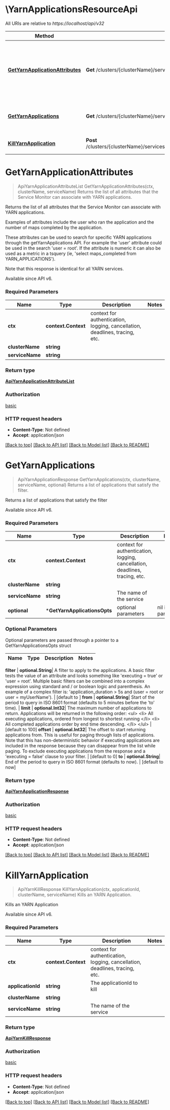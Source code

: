 # \YarnApplicationsResourceApi

All URIs are relative to *https://localhost/api/v32*

Method | HTTP request | Description
------------- | ------------- | -------------
[**GetYarnApplicationAttributes**](YarnApplicationsResourceApi.md#GetYarnApplicationAttributes) | **Get** /clusters/{clusterName}/services/{serviceName}/yarnApplications/attributes | Returns the list of all attributes that the Service Monitor can associate with YARN applications.
[**GetYarnApplications**](YarnApplicationsResourceApi.md#GetYarnApplications) | **Get** /clusters/{clusterName}/services/{serviceName}/yarnApplications | Returns a list of applications that satisfy the filter.
[**KillYarnApplication**](YarnApplicationsResourceApi.md#KillYarnApplication) | **Post** /clusters/{clusterName}/services/{serviceName}/yarnApplications/{applicationId}/kill | Kills an YARN Application.


# **GetYarnApplicationAttributes**
> ApiYarnApplicationAttributeList GetYarnApplicationAttributes(ctx, clusterName, serviceName)
Returns the list of all attributes that the Service Monitor can associate with YARN applications.

Returns the list of all attributes that the Service Monitor can associate with YARN applications. <p> Examples of attributes include the user who ran the application and the number of maps completed by the application. <p> These attributes can be used to search for specific YARN applications through the getYarnApplications API. For example the 'user' attribute could be used in the search 'user = root'. If the attribute is numeric it can also be used as a metric in a tsquery (ie, 'select maps_completed from YARN_APPLICATIONS'). <p> Note that this response is identical for all YARN services. <p> Available since API v6.

### Required Parameters

Name | Type | Description  | Notes
------------- | ------------- | ------------- | -------------
 **ctx** | **context.Context** | context for authentication, logging, cancellation, deadlines, tracing, etc.
  **clusterName** | **string**|  | 
  **serviceName** | **string**|  | 

### Return type

[**ApiYarnApplicationAttributeList**](ApiYarnApplicationAttributeList.md)

### Authorization

[basic](../README.md#basic)

### HTTP request headers

 - **Content-Type**: Not defined
 - **Accept**: application/json

[[Back to top]](#) [[Back to API list]](../README.md#documentation-for-api-endpoints) [[Back to Model list]](../README.md#documentation-for-models) [[Back to README]](../README.md)

# **GetYarnApplications**
> ApiYarnApplicationResponse GetYarnApplications(ctx, clusterName, serviceName, optional)
Returns a list of applications that satisfy the filter.

Returns a list of applications that satisfy the filter <p> Available since API v6.

### Required Parameters

Name | Type | Description  | Notes
------------- | ------------- | ------------- | -------------
 **ctx** | **context.Context** | context for authentication, logging, cancellation, deadlines, tracing, etc.
  **clusterName** | **string**|  | 
  **serviceName** | **string**| The name of the service | 
 **optional** | ***GetYarnApplicationsOpts** | optional parameters | nil if no parameters

### Optional Parameters
Optional parameters are passed through a pointer to a GetYarnApplicationsOpts struct

Name | Type | Description  | Notes
------------- | ------------- | ------------- | -------------


 **filter** | **optional.String**| A filter to apply to the applications. A basic filter tests the value of an attribute and looks something like &#39;executing &#x3D; true&#39; or &#39;user &#x3D; root&#39;. Multiple basic filters can be combined into a complex expression using standard and / or boolean logic and parenthesis. An example of a complex filter is: &#39;application_duration &gt; 5s and (user &#x3D; root or user &#x3D; myUserName&#39;). | [default to ]
 **from** | **optional.String**| Start of the period to query in ISO 8601 format (defaults to 5 minutes before the &#39;to&#39; time). | 
 **limit** | **optional.Int32**| The maximum number of applications to return. Applications will be returned in the following order: &lt;ul&gt; &lt;li&gt; All executing applications, ordered from longest to shortest running &lt;/li&gt; &lt;li&gt; All completed applications order by end time descending. &lt;/li&gt; &lt;/ul&gt; | [default to 100]
 **offset** | **optional.Int32**| The offset to start returning applications from. This is useful for paging through lists of applications. Note that this has non-deterministic behavior if executing applications are included in the response because they can disappear from the list while paging. To exclude executing applications from the response and a &#39;executing &#x3D; false&#39; clause to your filter. | [default to 0]
 **to** | **optional.String**| End of the period to query in ISO 8601 format (defaults to now). | [default to now]

### Return type

[**ApiYarnApplicationResponse**](ApiYarnApplicationResponse.md)

### Authorization

[basic](../README.md#basic)

### HTTP request headers

 - **Content-Type**: Not defined
 - **Accept**: application/json

[[Back to top]](#) [[Back to API list]](../README.md#documentation-for-api-endpoints) [[Back to Model list]](../README.md#documentation-for-models) [[Back to README]](../README.md)

# **KillYarnApplication**
> ApiYarnKillResponse KillYarnApplication(ctx, applicationId, clusterName, serviceName)
Kills an YARN Application.

Kills an YARN Application <p> Available since API v6.

### Required Parameters

Name | Type | Description  | Notes
------------- | ------------- | ------------- | -------------
 **ctx** | **context.Context** | context for authentication, logging, cancellation, deadlines, tracing, etc.
  **applicationId** | **string**| The applicationId to kill | 
  **clusterName** | **string**|  | 
  **serviceName** | **string**| The name of the service | 

### Return type

[**ApiYarnKillResponse**](ApiYarnKillResponse.md)

### Authorization

[basic](../README.md#basic)

### HTTP request headers

 - **Content-Type**: Not defined
 - **Accept**: application/json

[[Back to top]](#) [[Back to API list]](../README.md#documentation-for-api-endpoints) [[Back to Model list]](../README.md#documentation-for-models) [[Back to README]](../README.md)

